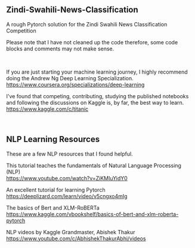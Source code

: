 ## Zindi-Swahili-News-Classification
A rough Pytorch solution for the Zindi Swahili News Classification Competition

Please note that I have not cleaned up the code therefore, some code blocks and comments may not make sense.

<br>

If you are just starting your machine learning journey, I highly recommend doing the Andrew Ng Deep Learning Specialization.<br>
https://www.coursera.org/specializations/deep-learning

I've found that competing, contributing, studying the published notebooks and following the discussions on Kaggle is, by far, the best way to learn.<br>
https://www.kaggle.com/c/titanic

<br>

## NLP Learning Resources

These are a few NLP resources that I found helpful.

This tutorial teaches the fundamentals of Natural Language Processing (NLP)<br>
https://www.youtube.com/watch?v=ZiKMIuYidY0

An excellent tutorial for learning Pytorch<br>
https://deeplizard.com/learn/video/v5cngxo4mIg

The basics of Bert and XLM-RoBERTa<br>
https://www.kaggle.com/vbookshelf/basics-of-bert-and-xlm-roberta-pytorch

NLP videos by Kaggle Grandmaster, Abishek Thakur<br>
https://www.youtube.com/c/AbhishekThakurAbhi/videos


